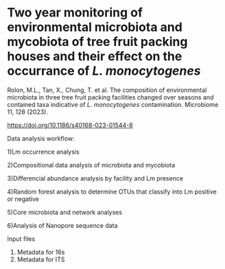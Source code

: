 # Two year monitoring of environmental microbiota and mycobiota of tree fruit packing houses and their effect on the occurrance of <i>L. monocytogenes</i>
Rolon, M.L., Tan, X., Chung, T. et al. The composition of environmental microbiota in three tree fruit packing facilities changed over seasons and contained taxa indicative of <i> L. monocytogenes </i> contamination. Microbiome 11, 128 (2023). 

https://doi.org/10.1186/s40168-023-01544-8

Data analysis workflow: 

1)Lm occurrence analysis 

2)Compositional data analysis of microbiota and mycobiota

3)Differencial abundance analysis by facility and Lm presence

4)Random forest analysis to determine OTUs that classify into Lm positive or negative

5)Core microbiota and network analyses

6)Analysis of Nanopore sequence data

Input files
1) Metadata for 16s
2) Metadata for ITS
